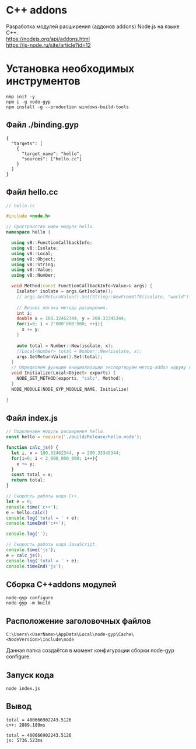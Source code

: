 # C++ addons
Разработка модулей расширения (аддонов addons) Node.js на языке C++.  
https://nodejs.org/api/addons.html  
https://js-node.ru/site/article?id=12  


# Установка необходимых инструментов
```
nmp init -y
npm i -g node-gyp
npm install -g --production windows-build-tools
```
## Файл ./binding.gyp
```
{
  "targets": [
    {
      "target_name": "hello",
      "sources": ["hello.cc"]
    }
  ]
}
```
## Файл hello.cc
```cpp
// hello.cc

#include <node.h>

// Пространство имён модуля hello.
namespace hello {

  using v8::FunctionCallbackInfo;
  using v8::Isolate;
  using v8::Local;
  using v8::Object;
  using v8::String;
  using v8::Value;
  using v8::Number;

  void Method(const FunctionCallbackInfo<Value>& args) {
    Isolate* isolate = args.GetIsolate();
    // args.GetReturnValue().Set(String::NewFromUtf8(isolate, "world").ToLocalChecked());
    
    // Бизнес логика метода расширения.
    int i;
    double x = 100.32462344, y = 200.33345344;
    for(i=0; i < 2'000'000'000; ++i){
      x += y;
    }
    
    auto total = Number::New(isolate, x);
    //Local<Number> total = Number::New(isolate, x);
    args.GetReturnValue().Set(total);
  }
  // Определяем функцию инициализации экспортируем метод-addon наружу под именем calc.
  void Initialize(Local<Object> exports) {
    NODE_SET_METHOD(exports, "calc", Method);
  }
  NODE_MODULE(NODE_GYP_MODULE_NAME, Initialize)

}
```

## Файл index.js
```js
// Подключаем модуль расширения hello.
const hello = require('./build/Release/hello.node');

function calc_js() {
  let i, x = 100.32462344, y = 200.33345344;
  for(i=0; i < 2_000_000_000; i++){
    x += y;
  }
  const total = x;
  return total;
}

// Скорость работы кода C++.
let e = 0;
console.time('c++');
e = hello.calc()
console.log('total = ' + e);
console.timeEnd('c++');

console.log('');

// Скорость работы кода JavaScript.
console.time('js');
e = calc_js();
console.log('total = ' + e);
console.timeEnd('js');
```

## Сборка C++addons модулей
```
node-gyp configure
node-gyp -m build
```
## Расположение заголовочных файлов
```
C:\Users\<UserName>\AppData\Local\node-gyp\Cache\<NodeVersion>\include\node
```
Данная папка создаётся в момент конфигурации сборки node-gyp configure.

## Запуск кода
```
node index.js
```

## Вывод
```
total = 400666902243.5126
c++: 2889.189ms

total = 400666902243.5126
js: 5736.523ms
```
